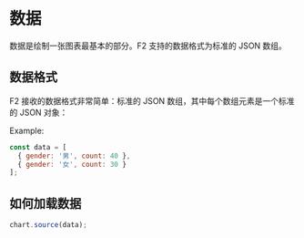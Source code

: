 <!--
index: 4
title: 数据 Data
resource:
  jsFiles:
    - ${url.f2}
-->

# 数据

数据是绘制一张图表最基本的部分。F2 支持的数据格式为标准的 JSON 数组。

## 数据格式

F2 接收的数据格式非常简单：标准的 JSON 数组，其中每个数组元素是一个标准的 JSON 对象：

Example:

```js
const data = [
  { gender: '男', count: 40 },
  { gender: '女', count: 30 }
];
```

## 如何加载数据

```js
chart.source(data);
```
